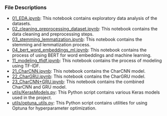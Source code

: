 ### File Descriptions
- [01_EDA.ipynb](./01_EDA.ipynb): This notebook contains exploratory data analysis of the datasets.
- [02_cleaning_preprocessing_dataset.ipynb](./02_cleaning_preprocessing_dataset.ipynb): This notebook contains the data cleaning and preprocessing steps.
- [03_stemming_lemmatization.ipynb](./03_stemming_lemmatization.ipynb): This notebook contains the stemming and lemmatization process.
- [04_bert_word_embeddings_ml.ipynb](./04_bert_word_embeddings_ml.ipynb): This notebook contains the process of using BERT for word embeddings and machine learning.
- [11_modeling_tfidf.ipynb](./11_modeling_tfidf.ipynb): This notebook contains the process of modeling using TF-IDF.
- [21_CharCNN.ipynb](./21_CharCNN.ipynb): This notebook contains the CharCNN model.
- [22_CharGRU.ipynb](./22_CharGRU.ipynb): This notebook contains the CharGRU model.
- [23_CharCNN+GRU.ipynb](./23_CharCNN+GRU.ipynb): This notebook contains the combined CharCNN and GRU model.
- [utils/KerasModels.py](./utils/KerasModels.py): This Python script contains various Keras models used in the project.
- [utils/optuna_utils.py](./utils/optuna_utils.py): This Python script contains utilities for using Optuna for hyperparameter optimization.